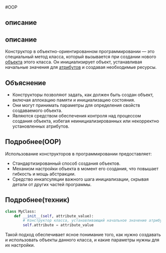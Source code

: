 #OOP
## описание
## описание
Конструктор в объектно-ориентированном программировании — это специальный метод класса, который вызывается при создании нового [объекта](Объект.md) этого класса. Он инициализирует объект, устанавливая начальные значения для [атрибутов](Атрибут.md) и создавая необходимые ресурсы.

## Объяснение

- Конструкторы позволяют задать, как должен быть создан объект, включая аллокацию памяти и инициализацию состояния.
- Они могут принимать параметры для определения свойств создаваемого объекта.
- Являются средством обеспечения контроля над процессом создания объекта, избегая неинициализированных или некорректно установленных атрибутов.

## Подробнее(OOP)


Использование конструкторов в программировании предоставляет:
- Стандартизированный способ создания объектов.
- Механизм настройки объекта в момент его создания, что повышает гибкость и мощь абстракции.
- Средство инкапсуляции важного шага инициализации, скрывая детали от других частей программы.


## Подробнее(техник)

```python
class MyClass:
    def __init__(self, attribute_value):
        # Конструктор класса, устанавливающий начальное значение атрибута
        self.attribute = attribute_value
```
Такой подход обеспечивает ясное понимание того, как нужно создавать и использовать объекты данного класса, и какие параметры нужны для их настройки.
